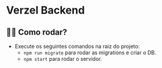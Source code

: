 # Verzel Backend

## 👨‍🏫 Como rodar?
* Execute os seguintes comandos na raiz do projeto:
  * `npm run migrate` para rodar as migrations e criar o DB.
  * `npm start` para rodar o servidor.
